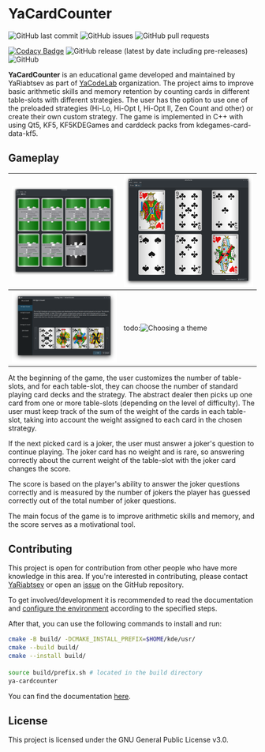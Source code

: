# YaCardCounter

![GitHub last commit](https://img.shields.io/github/last-commit/YaCodeLab/YaCardCounter)
![GitHub issues](https://img.shields.io/github/issues-raw/YaCodeLab/YaCardCounter)
![GitHub pull requests](https://img.shields.io/github/issues-pr/YaCodeLab/YaCardCounter)

[![Codacy Badge](https://app.codacy.com/project/badge/Grade/6ce39cb6968f4ed0a7e187c723cdc5c4)](https://www.codacy.com/gh/YaCodeLab/YaCardCounter/dashboard?utm_source=github.com&amp;utm_medium=referral&amp;utm_content=YaCodeLab/YaCardCounter&amp;utm_campaign=Badge_Grade)
![GitHub release (latest by date including pre-releases)](https://img.shields.io/github/v/release/YaCodeLab/YaCardCounter?include_prereleases)
![GitHub](https://img.shields.io/github/license/YaCodeLab/YaCardCounter)

**YaCardCounter** is an educational game developed and maintained by YaRiabtsev
as part of [YaCodeLab](https://github.com/YaCodeLab) organization. The project
aims to improve basic arithmetic skills and memory retention by counting cards
in different table-slots with different strategies. The user has the option to
use one of the preloaded strategies (Hi-Lo, Hi-Opt I, Hi-Opt II, Zen Count and
other) or create their own custom strategy. The game is implemented in C++ with
using Qt5, KF5, KF5KDEGames and carddeck packs from kdegames-card-data-kf5.

## Gameplay

| ![Game setup](screenshots/Screenshot_20230221_180009.png)           | ![Game process](screenshots/Screenshot_20230221_180045.png) |
|---------------------------------------------------------------------|-------------------------------------------------------------|
| ![Strategy information](screenshots/Screenshot_20230221_180212.png) | todo:![Choosing a theme](screenshots/Screenshot_null.png)   |

At the beginning of the game, the user customizes the number of table-slots, and
for each table-slot, they can choose the number of standard playing card decks
and the strategy. The abstract dealer then picks up one card from one or more
table-slots (depending on the level of difficulty). The user must keep track of
the sum of the weight of the cards in each table-slot, taking into account the
weight assigned to each card in the chosen strategy.

If the next picked card is a joker, the user must answer a joker's question to
continue playing. The joker card has no weight and is rare, so answering
correctly about the current weight of the table-slot with the joker card changes
the score.

The score is based on the player's ability to answer the joker questions
correctly and is measured by the number of jokers the player has guessed
correctly out of the total number of joker questions.

The main focus of the game is to improve arithmetic skills and memory, and the
score serves as a motivational tool.

## Contributing

This project is open for contribution from other people who have more knowledge
in this area. If you're interested in contributing, please
contact [YaRiabtsev](https://github.com/YaRiabtsev) or open
an [issue](https://github.com/YaCodeLab/YaCardCounter/issues/new/choose) on the
GitHub repository.

To get involved/development it is recommended to read the documentation
and [configure the environment](https://community.kde.org/Get_Involved/development)
according to the specified steps.

After that, you can use the following commands to install and run:

```bash
cmake -B build/ -DCMAKE_INSTALL_PREFIX=$HOME/kde/usr/
cmake --build build/
cmake --install build/

source build/prefix.sh # located in the build directory
ya-cardcounter
```

You can find the
documentation [here](https://yacodelab.github.io/YaCardCounter/docs/html/).

## License

This project is licensed under the GNU General Public License v3.0.
